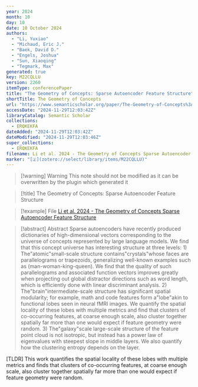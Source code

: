 ```yaml
---
year: 2024
month: 10
day: 10
date: 10 October 2024
authors:
  - "Li, Yuxiao"
  - "Michaud, Eric J."
  - "Baek, David D."
  - "Engels, Joshua"
  - "Sun, Xiaoqing"
  - "Tegmark, Max"
generated: true
key: M22CQLLU
version: 2260
itemType: conferencePaper
title: "The Geometry of Concepts: Sparse Autoencoder Feature Structure"
shortTitle: The Geometry of Concepts
url: "https://www.semanticscholar.org/paper/The-Geometry-of-Concepts%3A-Sparse-Autoencoder-Li-Michaud/f64f0b8d2b0886196aa38edff165f3797c76108a"
accessDate: "2024-11-29T12:03:42Z"
libraryCatalog: Semantic Scholar
collections:
  - ERQKEKFA
dateAdded: "2024-11-29T12:03:42Z"
dateModified: "2024-11-29T12:03:46Z"
super_collections:
  - ERQKEKFA
filename: Li et al. 2024 - The Geometry of Concepts Sparse Autoencoder Feature Structure
marker: "[🇿](zotero://select/library/items/M22CQLLU)"
---
```


>[!warning] Warning
> This note should not be modified as it can be overwritten by the plugin which generated it

> [!title] The Geometry of Concepts: Sparse Autoencoder Feature Structure

> [!example] File
> [Li et al. 2024 - The Geometry of Concepts Sparse Autoencoder Feature Structure](Li%20et%20al.%202024%20-%20The%20Geometry%20of%20Concepts%20Sparse%20Autoencoder%20Feature%20Structure.pdf)

> [!abstract] Abstract
> Sparse autoencoders have recently produced dictionaries of high-dimensional vectors corresponding to the universe of concepts represented by large language models. We find that this concept universe has interesting structure at three levels: 1) The"atomic"small-scale structure contains"crystals"whose faces are parallelograms or trapezoids, generalizing well-known examples such as (man-woman-king-queen). We find that the quality of such parallelograms and associated function vectors improves greatly when projecting out global distractor directions such as word length, which is efficiently done with linear discriminant analysis. 2) The"brain"intermediate-scale structure has significant spatial modularity; for example, math and code features form a"lobe"akin to functional lobes seen in neural fMRI images. We quantify the spatial locality of these lobes with multiple metrics and find that clusters of co-occurring features, at coarse enough scale, also cluster together spatially far more than one would expect if feature geometry were random. 3) The"galaxy"scale large-scale structure of the feature point cloud is not isotropic, but instead has a power law of eigenvalues with steepest slope in middle layers. We also quantify how the clustering entropy depends on the layer.

[TLDR] This work quantifies the spatial locality of these lobes with multiple metrics and finds that clusters of co-occurring features, at coarse enough scale, also cluster together spatially far more than one would expect if feature geometry were random.

